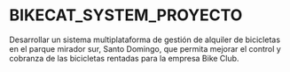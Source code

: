 # BIKECAT_SYSTEM_PROYECTO
Desarrollar un sistema multiplataforma de gestión de alquiler de bicicletas en el parque mirador sur, Santo Domingo, que permita mejorar el control y cobranza de las bicicletas rentadas para la empresa Bike Club.
